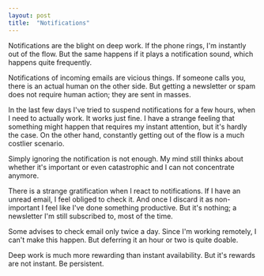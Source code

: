 ```yaml
---
layout: post
title:  "Notifications"
---
```


Notifications are the blight on deep work. If the phone rings, I'm instantly out of the flow.
But the same happens if it plays a notification sound, which happens quite frequently.

Notifications of incoming emails are vicious things. If someone calls you, there is an actual human
on the other side. But getting a newsletter or spam does not require human action; they are
sent in masses.

In the last few days I've tried to suspend notifications for a few hours, when I need to actually
work. It works just fine. I have a strange feeling that something might happen that requires my
instant attention, but it's hardly the case. On the other hand, constantly getting out of the
flow is a much costlier scenario.

Simply ignoring the notification is not enough. My mind still thinks about whether it's important
or even catastrophic and I can not concentrate anymore.

There is a strange gratification when I react to notifications. If I have an unread email, I feel
obliged to check it. And once I discard it as non-important I feel like I've done something
productive. But it's nothing; a newsletter I'm still subscribed to, most of the time.

Some advises to check email only twice a day. Since I'm working remotely, I can't make this happen.
But deferring it an hour or two is quite doable.

Deep work is much more rewarding than instant availability. But it's rewards are not instant.
Be persistent.
